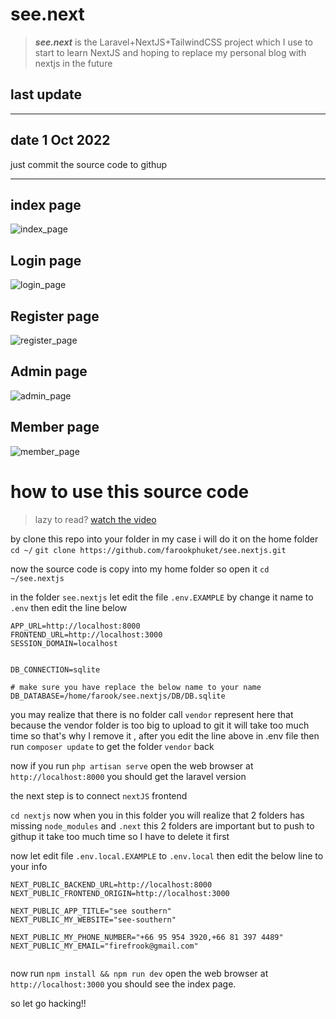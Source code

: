 # see.next
> ***see.next*** is the Laravel+NextJS+TailwindCSS project which I use to start to learn NextJS and hoping to replace my personal blog with nextjs in the future


## last update

---
## date 1 Oct 2022
just commit the source code to githup

---

## index page 
[index_page]:https://archive.org/download/arch_linux_myconfig_24-aug-2022_edit/see-next_001_index.png

![index_page]


## Login page
[login_page]:https://archive.org/download/arch_linux_myconfig_24-aug-2022_edit/see-next_002_login-page.png
![login_page]

## Register page
[register_page]:https://archive.org/download/arch_linux_myconfig_24-aug-2022_edit/see-next_003_register-page.png

![register_page]

## Admin page
[admin_page]:https://archive.org/download/arch_linux_myconfig_24-aug-2022_edit/see-next_004_admin-page.png

![admin_page]

## Member page
[member_page]:https://archive.org/download/arch_linux_myconfig_24-aug-2022_edit/see-next_005_member-page.png

![member_page]


# how to use this source code

> lazy to read? [watch the video](https://www.youtube.com/watch?v=HSMTJUY1cAo)



by clone this repo into your folder in my case i will do it on the home folder 
`cd ~/`
`git clone https://github.com/farookphuket/see.nextjs.git`

now the source code is copy into my home folder so open it 
`cd ~/see.nextjs`

in the folder `see.nextjs` let edit the file `.env.EXAMPLE` by change it name to `.env` then edit the line below

```
APP_URL=http://localhost:8000
FRONTEND_URL=http://localhost:3000
SESSION_DOMAIN=localhost


DB_CONNECTION=sqlite

# make sure you have replace the below name to your name
DB_DATABASE=/home/farook/see.nextjs/DB/DB.sqlite

```

you may realize that there is no folder call `vendor` represent here that because the vendor folder is too big to upload to git it will take too much time so that's why I remove it , after you edit the line above in .env file then run `composer update` to get the folder `vendor` back 

now if you run `php artisan serve` open the web browser at `http://localhost:8000` you should get the laravel version

the next step is to connect `nextJS` frontend

`cd nextjs` now when you in this folder you will realize that 2 folders has missing `node_modules` and `.next` this 2 folders are important but to push to githup it take too much time so I have to delete it first

now let edit file `.env.local.EXAMPLE` to `.env.local` then edit the below line to your info

```
NEXT_PUBLIC_BACKEND_URL=http://localhost:8000
NEXT_PUBLIC_FRONTEND_ORIGIN=http://localhost:3000

NEXT_PUBLIC_APP_TITLE="see southern"
NEXT_PUBLIC_MY_WEBSITE="see-southern"

NEXT_PUBLIC_MY_PHONE_NUMBER="+66 95 954 3920,+66 81 397 4489"
NEXT_PUBLIC_MY_EMAIL="firefrook@gmail.com"


```

now run `npm install && npm run dev` open the web browser at `http://localhost:3000` you should see the index page. 


so let go hacking!!

